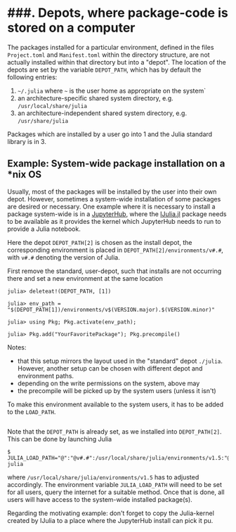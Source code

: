 # **###.** Depots, where package-code is stored on a computer

The packages installed for a particular environment, defined in the
files `Project.toml` and `Manifest.toml` within the directory
structure, are not actually installed within that directory but into a
"depot". The location of the depots are set by the variable
`DEPOT_PATH`, which has by default the following entries:
1. `~/.julia` where `~` is the user home as appropriate on the system`
2. an architecture-specific shared system directory, e.g. `/usr/local/share/julia`
3. an architecture-independent shared system directory, e.g. `/usr/share/julia`

Packages which are installed by a user go into 1 and the Julia
standard library is in 3.

## Example: System-wide package installation on a *nix OS

Usually, most of the packages will be installed by the user into their
own depot.  However, sometimes a system-wide installation of some
packages are desired or necessary.  One example where it is necessary
to install a package system-wide is in a
[JupyterHub](https://github.com/jupyterhub/jupyterhub), where the
[IJulia.jl](https://github.com/jupyterhub/jupyterhub) package needs to
be available as it provides the kernel which JupyterHub needs to run
to provide a Julia notebook.

Here the depot `DEPOT_PATH[2]` is chosen as the install depot, the
corresponding environment is placed in
`DEPOT_PATH[2]/environments/v#.#`, with `v#.#` denoting the version of
Julia.

First remove the standard, user-depot, such that installs are not
occurring there and set a new environment at the same location
```julia-repl
julia> deleteat!(DEPOT_PATH, [1])

julia> env_path = "$(DEPOT_PATH[1])/environments/v$(VERSION.major).$(VERSION.minor)"

julia> using Pkg; Pkg.activate(env_path);

julia> Pkg.add("YourFavoritePackage"); Pkg.precompile()
```
Notes:
- that this setup mirrors the layout used in the "standard" depot
  `./julia`.  However, another setup can be chosen with different depot
  and environment paths.
- depending on the write permissions on the system, above may
- the precompile will be picked up by the system users (unless it
  isn't)

To make this environment available to the system users, it has to be
added to the `LOAD_PATH`.
```julia-repl

```
Note that the `DEPOT_PATH` is already set, as we installed into
`DEPOT_PATH[2]`.  This can be done by launching Julia
```
$ JULIA_LOAD_PATH="@":"@v#.#":/usr/local/share/julia/environments/v1.5:"@stdlib" julia
```
where `/usr/local/share/julia/environments/v1.5` has to adjusted
accordingly.  The environment variable `JULIA_LOAD_PATH` will need to
be set for all users, query the internet for a suitable method.
Once that is done, all users will have access to the system-wide
installed package(s).

Regarding the motivating example: don't forget to copy the
Julia-kernel created by IJulia to a place where the JupyterHub install
can pick it pu.
